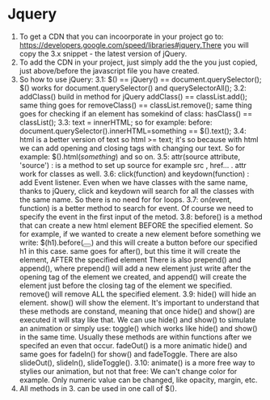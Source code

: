# Jquery
1. To get a CDN that you can incoorporate in your project go to: https://developers.google.com/speed/libraries#jquery.There you will copy the 3.x snippet - the latest version of jQuery.
2. To add the CDN in your project, just simply add the the <script></script> you just copied, just above/before the javascript file you have created.
3. So how to use jQuery:
    3.1: $() == jQuery() == document.querySelector();
         $() works for document.querySelector() and querySelectorAll();
    3.2: addClass() build in method for jQuery 
         addClass() == classList.add();
         same thing goes for removeClass() == classList.remove();
         same thing goes for checking if an element has somekind of class: hasClass() == classList();
    3.3: text = innerHTML;
         so for example:
          before: document.querySelector().innerHTML=something == $().text();
    3.4: html is a better version of text so html >= text;
         it's so because with html we can add opening and closing tags with changing our text. So for example: $().html(<em>something</em>) and so on.
    3.5: attr(source attribute, 'source') : is a method to set up source for example src , href... . attr work for classes as well.
    3.6: click(function) and keydown(function) : add Event listener. Even when we have classes with the same name, thanks to jQuery, click and keydown will search for all the classes with the same name. So there is no need for for loops.
    3.7: on(event, function) is a better method to search for event. Of course we need to specify the event in the first input of the metod.
    3.8: before() is a method that can create a new html element BEFORE the specified element. So for example, if we wanted to create a new element before something we write: $(h1).before(<button></button>) and this will create a button before our specified h1 in this case.
         same goes for after(), but this time it will create the element, AFTER the specified element
         There is also prepend() and append(), where prepend() will add a new element just write after the opening tag of the element we created, and append() will create the element just before the closing tag of the element we specified.
         remove() will remove ALL the specified element.
   3.9: hide() will hide an element. show() will show the element. It's important to understand that these methods are constand, meaning that once hide() and show() are executed it will stay like that. We can use hide() and show() to simulate an animation or simply use: toggle() which works like hide() and show() in the same time. Usually these methods are within functions after we specifed an even that occur.
        fadeOut() is a more animatic hide() and same goes for fadeIn() for show() and fadeToggle.
        There are also slideOut(), slideIn(), slideToggle().
  3.10: animate() is a more free way to stylies our animation, but not that free: We can't change color for example. Only numeric value can be changed, like opacity, margin, etc.
4. All methods in 3. can be used in one call of $().
